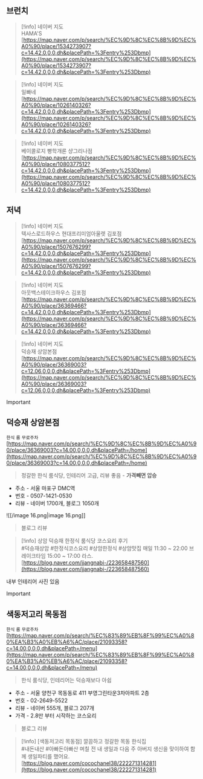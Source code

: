 ## 브런치

> [!info] 네이버 지도  
> HAMA'S  
> [https://map.naver.com/p/search/%EC%9D%8C%EC%8B%9D%EC%A0%90/place/1534273907?c=14.42,0,0,0,dh&placePath=%3Fentry%253Dbmp](https://map.naver.com/p/search/%EC%9D%8C%EC%8B%9D%EC%A0%90/place/1534273907?c=14.42,0,0,0,dh&placePath=%3Fentry%253Dbmp)  

> [!info] 네이버 지도  
> 일빠네  
> [https://map.naver.com/p/search/%EC%9D%8C%EC%8B%9D%EC%A0%90/place/1026140326?c=14.42,0,0,0,dh&placePath=%3Fentry%253Dbmp](https://map.naver.com/p/search/%EC%9D%8C%EC%8B%9D%EC%A0%90/place/1026140326?c=14.42,0,0,0,dh&placePath=%3Fentry%253Dbmp)  

> [!info] 네이버 지도  
> 베이콜로지 빵학개론 샹그리나점  
> [https://map.naver.com/p/search/%EC%9D%8C%EC%8B%9D%EC%A0%90/place/1080377512?c=14.42,0,0,0,dh&placePath=%3Fentry%253Dbmp](https://map.naver.com/p/search/%EC%9D%8C%EC%8B%9D%EC%A0%90/place/1080377512?c=14.42,0,0,0,dh&placePath=%3Fentry%253Dbmp)  

## 저녁

> [!info] 네이버 지도  
> 텍사스로드하우스 현대프리미엄아울렛 김포점  
> [https://map.naver.com/p/search/%EC%9D%8C%EC%8B%9D%EC%A0%90/place/1507676299?c=14.42,0,0,0,dh&placePath=%3Fentry%253Dbmp](https://map.naver.com/p/search/%EC%9D%8C%EC%8B%9D%EC%A0%90/place/1507676299?c=14.42,0,0,0,dh&placePath=%3Fentry%253Dbmp)  

> [!info] 네이버 지도  
> 아웃백스테이크하우스 김포점  
> [https://map.naver.com/p/search/%EC%9D%8C%EC%8B%9D%EC%A0%90/place/36369466?c=14.42,0,0,0,dh&placePath=%3Fentry%253Dbmp](https://map.naver.com/p/search/%EC%9D%8C%EC%8B%9D%EC%A0%90/place/36369466?c=14.42,0,0,0,dh&placePath=%3Fentry%253Dbmp)  

> [!info] 네이버 지도  
> 덕승재 상암본점  
> [https://map.naver.com/p/search/%EC%9D%8C%EC%8B%9D%EC%A0%90/place/36369003?c=12.06,0,0,0,dh&placePath=%3Fentry%253Dbmp](https://map.naver.com/p/search/%EC%9D%8C%EC%8B%9D%EC%A0%90/place/36369003?c=12.06,0,0,0,dh&placePath=%3Fentry%253Dbmp)  

  

> [!important]
> 
> ## 덕승재 상암본점
> 
> `한식` `룸` `무료주차` [https://map.naver.com/p/search/%EC%9D%8C%EC%8B%9D%EC%A0%90/place/36369003?c=14.00,0,0,0,dh&placePath=/home](https://map.naver.com/p/search/%EC%9D%8C%EC%8B%9D%EC%A0%90/place/36369003?c=14.00,0,0,0,dh&placePath=/home)
> 
> > 정갈한 한식 룸식당, 인테리어 고급, 리뷰 좋음 - **가격빼면 압승**
> 
>   
> 
> - 주소 - 서울 마포구 DMC역
> - 번호 - 0507-1421-0530
> - 리뷰 - 네이버 1700개, 블로그 1050개
> 
> ![[/image 16.png|image 16.png]]
> 
>   
> 
> > 블로그 리뷰
> 
> > [!info] 상암 덕승재 한정식 룸식당 코스요리 후기  
> > \#덕승재상암 \#한정식코스요리 \#상암한정식 #상암맛집 매일 11:30 ~ 22:00 브레이크타임 15:00 ~ 17:00 라스.  
> > [https://blog.naver.com/jjangnabi-/223658487560](https://blog.naver.com/jjangnabi-/223658487560)  
> 
> 내부 인테리어 사진 있음

> [!important]
> 
> ## 색동저고리 목동점
> 
> `한식` `룸` `무료주차` [https://map.naver.com/p/search/%EC%83%89%EB%8F%99%EC%A0%80%EA%B3%A0%EB%A6%AC/place/21093358?c=14.00,0,0,0,dh&placePath=/menu](https://map.naver.com/p/search/%EC%83%89%EB%8F%99%EC%A0%80%EA%B3%A0%EB%A6%AC/place/21093358?c=14.00,0,0,0,dh&placePath=/menu)
> 
> > 한식 룸식당, 인테리어는 덕승재보다 아쉽
> 
>   
> 
> - 주소 - 서울 양천구 목동동로 411 부영그린타운3차아파트 2층
> - 번호 - 02-2649-5522
> - 리뷰 - 네이버 555개, 블로그 207개
> - 가격 - 2.8만 부터 시작하는 코스요리
> 
>   
> 
> > 블로그 리뷰
> 
> > [!info] [색동저고리 목동점] 깔끔하고 정갈한 목동 한식집  
> > \#내돈내산 \#아빠돈아빠산 며칠 전 내 생일과 다음 주 아버지 생신을 맞이하여 함께 생일파티를 했어요.  
> > [https://blog.naver.com/cocochanel38/222271314281](https://blog.naver.com/cocochanel38/222271314281)